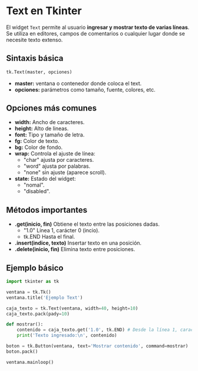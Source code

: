 # Text en Tkinter

El widget `Text` permite al usuario **ingresar y mostrar texto de varias líneas**.
Se utiliza en editores, campos de comentarios o cualquier lugar donde se necesite texto extenso.

## Sintaxis básica

```python
tk.Text(master, opciones)
```

- **master:** ventana o contenedor donde coloca el text.
- **opciones:** parámetros como tamaño, fuente, colores, etc.

## Opciones más comunes

- **width:** Ancho de caracteres.
- **height:** Alto de lineas.
- **font:** Tipo y tamaño de letra.
- **fg:** Color de texto.
- **bg:** Color de fondo.
- **wrap:** Controla el ajuste de línea:
  - "char" ajusta por caracteres.
  - "word" ajusta por palabras.
  - "none" sin ajuste (aparece scroll).
- **state:** Estado del widget:
  - "nomal".
  - "disabled".

## Métodos importantes

- **.get(inicio, fin)** Obtiene el texto entre las posiciones dadas.
  - "1.0" Linea 1, carácter 0 (incio).
  - tk.END Hasta el final.
- **.insert(indice, texto)** Insertar texto en una posición.
- **.delete(inicio, fin)** Elimina texto entre posiciones.

## Ejemplo básico

```python
import tkinter as tk

ventana = tk.Tk()
ventana.title('Ejemplo Text')

caja_texto = tk.Text(ventana, width=40, height=10)
caja_texto.pack(pady=10)

def mostrar():
    contenido = caja_texto.get('1.0', tk.END) # Desde la línea 1, caracter 0 hasta el final.
    print('Texto ingresado:\n', contenido)

boton = tk.Button(ventana, text='Mostrar contenido', command=mostrar)
boton.pack()

ventana.mainloop()
```

